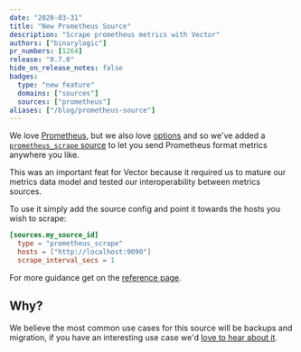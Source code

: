 ```yaml
---
date: "2020-03-31"
title: "New Prometheus Source"
description: "Scrape prometheus metrics with Vector"
authors: ["binarylogic"]
pr_numbers: [1264]
release: "0.7.0"
hide_on_release_notes: false
badges:
  type: "new feature"
  domains: ["sources"]
  sources: ["prometheus"]
aliases: ["/blog/prometheus-source"]
---
```


We love [Prometheus][urls.prometheus], but we also love [options](https://www.mms.com/en-us/shop/single-color)
and so we've added a [`prometheus_scrape` source][docs.sources.prometheus] to let you
send Prometheus format metrics anywhere you like.

<!--more-->

This was an important feat for Vector because it required us to mature our
metrics data model and tested our interoperability between metrics sources.

To use it simply add the source config and point it towards the hosts you wish
to scrape:

```toml
[sources.my_source_id]
  type = "prometheus_scrape"
  hosts = ["http://localhost:9090"]
  scrape_interval_secs = 1
```

For more guidance get on the [reference page][docs.sources.prometheus].

## Why?

We believe the most common use cases for this source will be backups and
migration, if you have an interesting use case we'd [love to hear about it][urls.vector_chat].

[docs.sources.prometheus]: /docs/reference/configuration/sources/prometheus_scrape
[urls.prometheus]: https://prometheus.io/
[urls.vector_chat]: https://chat.vector.dev

